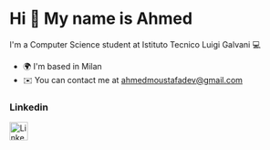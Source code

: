 Hi 👋 My name is Ahmed
==============================================================================================================================

I'm a Computer Science student at Istituto Tecnico Luigi Galvani 💻

* 🌍  I'm based in Milan
* ✉️  You can contact me at [ahmedmoustafadev@gmail.com](mailto:ahmedmoustafadev@gmail.com)

### Linkedin

<p align="left"> <a href="https://www.linkedin.com/in/ahmed-moustafa-439321386" target="_blank" rel="noreferrer"> <picture> <source media="(prefers-color-scheme: dark)" srcset="https://raw.githubusercontent.com/danielcranney/readme-generator/main/public/icons/socials/linkedin-dark.svg" /> <source media="(prefers-color-scheme: light)" srcset="https://raw.githubusercontent.com/danielcranney/readme-generator/main/public/icons/socials/linkedin.svg" /> <img src="https://raw.githubusercontent.com/danielcranney/readme-generator/main/public/icons/socials/linkedin.svg" width="32" height="32" alt="LinkedIn" title="LinkedIn" /> </picture> </a></p>
